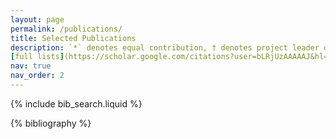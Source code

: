 ```yaml
---
layout: page
permalink: /publications/
title: Selected Publications
description: `*` denotes equal contribution, † denotes project leader or corresponding author. 
[full lists](https://scholar.google.com/citations?user=bLRjUzAAAAAJ&hl=zh-CN)
nav: true
nav_order: 2
---
```


<!-- _pages/publications.md -->

<!-- Bibsearch Feature -->

{% include bib_search.liquid %}

<div class="publications">

{% bibliography %}

</div>
